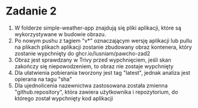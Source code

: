 # Zadanie 2

1. W folderze simple-weather-app znajdują się pliki aplikacji, które są wykorzystywane w budowie obrazu.
2. Po nowym pushu z tagiem "v*" oznaczającym wersję aplikacji lub pullu na plikach plikach aplikacji zostanie zbudowany obraz kontenera, który zostanie wypchnięty do ghcr.io/lusniam/pawcho-zad2
3. Obraz jest sprawdzany w Trivy przed wypchnięciem, jeśli skan zakończy się niepowodzeniem, to obraz nie zostaje wypchnięty
4. Dla ułatwienia pobierania tworzony jest tag "latest", jednak analiza jest opierana na tagu "sha"
5. Dla ujednolicenia nazewnictwa zastosowana została zmienna "github.repository", która zawiera użytkownika i repozytorium, do którego został wypchnięty kod aplikacji